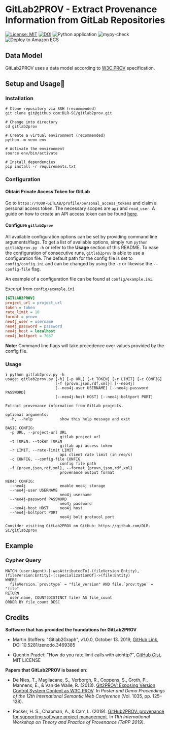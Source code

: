 # GitLab2PROV - Extract Provenance Information from GitLab Repositories

[![License: MIT](https://img.shields.io/badge/License-MIT-yellow.svg)](https://opensource.org/licenses/MIT) [![DOI](https://zenodo.org/badge/215042878.svg)](https://zenodo.org/badge/latestdoi/215042878) ![Python application](https://github.com/DLR-SC/gitlab2prov/workflows/Python%20application/badge.svg?branch=master) ![mypy-check](https://github.com/DLR-SC/gitlab2prov/workflows/mypy-check/badge.svg) ![Deploy to Amazon ECS](https://github.com/DLR-SC/gitlab2prov/workflows/Deploy%20to%20Amazon%20ECS/badge.svg)

## Data Model

GitLab2PROV uses a data model according to [W3C PROV](https://www.w3.org/TR/prov-overview/) specification.

## Setup and Usage:rocket:

### Installation
```
# Clone repository via SSH (recommended)
git clone git@github.com:DLR-SC/gitlab2prov.git

# Change into directory
cd gitlab2prov

# Create a virtual environment (recommended)
python -m venv env

# Activate the environment
source env/bin/activate

# Install dependencies
pip install -r requirements.txt

```
### Configuration

#### Obtain Private Access Token for GitLab

Go to `https://YOUR-GITLAB/profile/personal_access_tokens` and claim a personal access token.
The necessary scopes are `api` and `read_user`. A guide on how to create an API access token can be found [here](https://docs.gitlab.com/ee/user/profile/personal_access_tokens.html#creating-a-personal-access-token).


#### Configure `gitlab2prov`

All available configuration options can be set by providing command line arguments/flags.
To get a list of available options, simply run `python gitlab2prov.py -h` or refer to the **Usage** section of this README.
To ease the configuration of consecutive runs, `gitlab2prov` is able to use a configuration file.
The default path for the config file is set to `config/config.ini` and can be changed by using the `-c` or likewise the `--config-file` flag.

An example of a configuration file can be found at `config/example.ini`.

Excerpt from `config/example.ini`
```ini
[GITLAB2PROV]
project_url = project_url
token = token
rate_limit = 10
format = provn
neo4j_user = username
neo4j_password = password
neo4j_host = localhost
neo4j_boltport = 7687
```
**Note:** Command line flags will take precedence over values provided by the config file.

### Usage
```
❯ python gitlab2prov.py -h
usage: gitlab2prov.py [-h] [-p URL] [-t TOKEN] [-r LIMIT] [-c CONFIG]
                      [-f {provn,json,rdf,xml}] [--neo4j]
                      [--neo4j-user USERNAME] [--neo4j-password PASSWORD]
                      [--neo4j-host HOST] [--neo4j-boltport PORT]

Extract provenance information from GitLab projects.

optional arguments:
  -h, --help            show this help message and exit

BASIC CONFIG:
  -p URL, --project-url URL
                        gitlab project url
  -t TOKEN, --token TOKEN
                        gitlab api access token
  -r LIMIT, --rate-limit LIMIT
                        api client rate limit (in req/s)
  -c CONFIG, --config-file CONFIG
                        config file path
  -f {provn,json,rdf,xml}, --format {provn,json,rdf,xml}
                        provenance output format

NEO4J CONFIG:
  --neo4j               enable neo4j storage
  --neo4j-user USERNAME
                        neo4j username
  --neo4j-password PASSWORD
                        neo4j password
  --neo4j-host HOST     neo4j host
  --neo4j-boltport PORT
                        neo4j bolt protocol port

Consider visiting GitLab2PROV on GitHub: https://github.com/DLR-SC/gitlab2prov
```

## Example

### Cypher Query

```cypher
MATCH (user:Agent)-[:wasAttributedTo]-(fileVersion:Entity), (fileVersion:Entity)-[:specializationOf]->(file:Entity)
WHERE 
  fileVersion.`prov:type` = "file_version" AND file.`prov:type` = "file"
RETURN 
  user.name, COUNT(DISTINCT file) AS file_count
ORDER BY file_count DESC
```

## Credits
**Software that has provided the foundations for GitLab2PROV**  
* Martin Stoffers: "Gitlab2Graph", v1.0.0, October 13. 2019, [GitHub Link](https://github.com/DLR-SC/Gitlab2Graph), DOI 10.5281/zenodo.3469385  

* Quentin Pradet: "How do you rate limit calls with aiohttp?", [GitHub Gist](https://gist.github.com/pquentin/5d8f5408cdad73e589d85ba509091741), MIT LICENSE


**Papers that GitLab2PROV is based on**:

* De Nies, T., Magliacane, S., Verborgh, R., Coppens, S., Groth, P., Mannens, E., & Van de Walle, R. (2013). [Git2PROV: Exposing Version Control System Content as W3C PROV](https://dl.acm.org/doi/abs/10.5555/2874399.2874431). In *Poster and Demo Proceedings of the 12th International Semantic Web Conference* (Vol. 1035, pp. 125–128).

* Packer, H. S., Chapman, A., & Carr, L. (2019). [GitHub2PROV: provenance for supporting software project management](https://dl.acm.org/doi/10.5555/3359032.3359039). In *11th International Workshop on Theory and Practice of Provenance (TaPP 2019)*.
